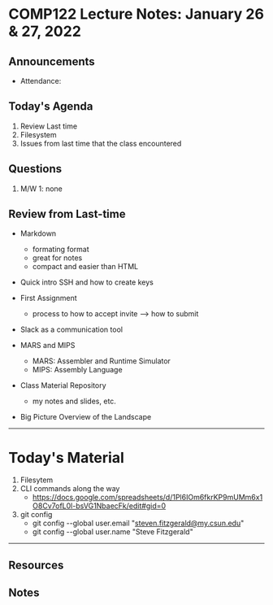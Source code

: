 # COMP122 Lecture Notes: January 26 & 27, 2022

## Announcements
  * Attendance:

## Today's Agenda
  1. Review Last time
  1. Filesystem
  1. Issues from last time that the class encountered

## Questions
  1. M/W 1:  none


## Review from Last-time
   - Markdown
     * formating format
     * great for notes
     * compact and easier than HTML
   - Quick intro SSH and how to create keys
   - First Assignment
     * process to how to accept invite --> how to submit
   - Slack as a communication tool
   - MARS and MIPS
     * MARS: Assembler and Runtime Simulator 
     * MIPS: Assembly Language 
   - Class Material Repository 
     * my notes and slides, etc. 

   - Big Picture Overview of the Landscape

---
# Today's Material
   1. Filesytem
   1. CLI commands along the way
   	  - https://docs.google.com/spreadsheets/d/1Pl6IOm6fkrKP9mUMm6x1O8Cv7ofL0l-bsVG1NbaecFk/edit#gid=0
   1. git config 
   	  - git config --global user.email "steven.fitzgerald@my.csun.edu"
      - git config --global user.name "Steve Fitzgerald"


---
## Resources
## Notes